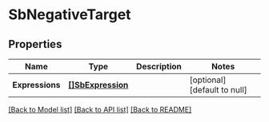 # SbNegativeTarget

## Properties
Name | Type | Description | Notes
------------ | ------------- | ------------- | -------------
**Expressions** | [**[]SbExpression**](SBExpression.md) |  | [optional] [default to null]

[[Back to Model list]](../README.md#documentation-for-models) [[Back to API list]](../README.md#documentation-for-api-endpoints) [[Back to README]](../README.md)

